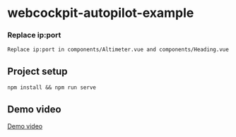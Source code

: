 # webcockpit-autopilot-example

### Replace ip:port

```
Replace ip:port in components/Altimeter.vue and components/Heading.vue
```

## Project setup

```
npm install && npm run serve
```

## Demo video

[Demo video](https://www.youtube.com/watch?v=xyMuzwiCrnE)
